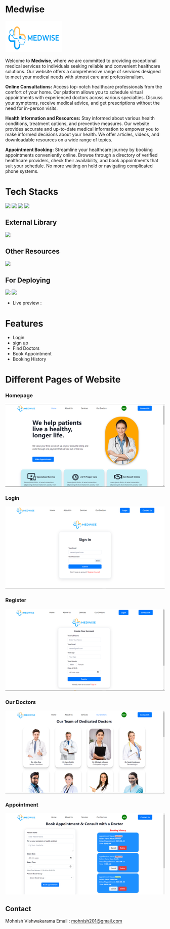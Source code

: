 # Medwise 
<img src="./medwise/src/Images/MedwiseLogo.png" height="100" width="180">

Welcome to <b>Medwise</b>, where we are committed to providing exceptional medical services to individuals seeking reliable and convenient healthcare solutions. Our website offers a comprehensive range of services designed to meet your medical needs with utmost care and professionalism.



<b>Online Consultations:</b> Access top-notch healthcare professionals from the comfort of your home. Our platform allows you to schedule virtual appointments with experienced doctors across various specialties. Discuss your symptoms, receive medical advice, and get prescriptions without the need for in-person visits.

<b>Health Information and Resources:</b> Stay informed about various health conditions, treatment options, and preventive measures. Our website provides accurate and up-to-date medical information to empower you to make informed decisions about your health. We offer articles, videos, and downloadable resources on a wide range of topics.

<b>Appointment Booking:</b> Streamline your healthcare journey by booking appointments conveniently online. Browse through a directory of verified healthcare providers, check their availability, and book appointments that suit your schedule. No more waiting on hold or navigating complicated phone systems.


# Tech Stacks

![](https://img.shields.io/badge/React-20232A?style=for-the-badge&logo=react&logoColor=61DAFB)
![](https://img.shields.io/badge/CSS3-1572B6?style=for-the-badge&logo=css3&logoColor=white)
![](https://img.shields.io/badge/Babel-F9DC3E?style=for-the-badge&logo=babel&logoColor=white)
![](https://img.shields.io/badge/Chakra--UI-319795?style=for-the-badge&logo=chakra-ui&logoColor=white)

## External Library

![](https://img.shields.io/badge/React_Router-CA4245?style=for-the-badge&logo=react-router&logoColor=white)

## Other Resources
![](https://img.shields.io/badge/Pinterest-%23E60023.svg?&style=for-the-badge&logo=Pinterest&logoColor=white)

## For Deploying
![](https://img.shields.io/badge/Netlify-00C7B7?style=for-the-badge&logo=netlify&logoColor=white)
![](https://img.shields.io/badge/Vercel-000000?style=for-the-badge&logo=vercel&logoColor=white)


- Live preview : 


# Features
- Login
- sign up
- Find Doctors
- Book Appointment
- Booking History

# Different Pages of Website
### Homepage
<img src="./medwise/src/Images/homepage .png" />

### Login
<img src="./medwise/src/Images/login.png" />

### Register
<img src="./medwise/src/Images/register.png" >

### Our Doctors
<img src="./medwise/src/Images/doctors.png" >

### Appointment
<img src="./medwise/src/Images/appointment.png">


## Contact
Mohnish Vishwakarama
Email : mohnish201@gmail.com



